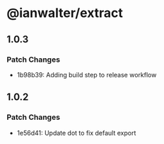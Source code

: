 # @ianwalter/extract

## 1.0.3

### Patch Changes

- 1b98b39: Adding build step to release workflow

## 1.0.2

### Patch Changes

- 1e56d41: Update dot to fix default export
